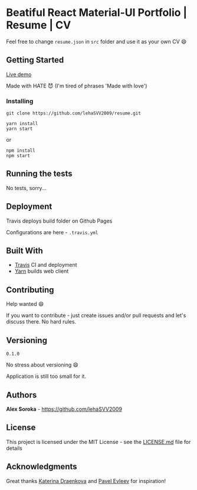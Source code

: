 # Beatiful React Material-UI Portfolio | Resume | CV

Feel free to change `resume.json` in `src` folder and use it as your own CV :smile:

## Getting Started

<a href="http://alexsoroka.tk" target="_blank">Live demo</a>

Made with HATE :smiling_imp: (I'm tired of phrases 'Made with love')

### Installing

```
git clone https://github.com/lehaSVV2009/resume.git
```

```
yarn install
yarn start
```

or 

```
npm install
npm start
```

## Running the tests

No tests, sorry...

## Deployment

Travis deploys build folder on Github Pages

Configurations are here - `.travis.yml`

## Built With

* [Travis](https://travis-ci.org/) CI and deployment 
* [Yarn](https://yarnpkg.com/) builds web client

## Contributing

Help wanted :smile:

If you want to contribute - just create issues and/or pull requests and let's discuss there. No hard rules.

## Versioning

`0.1.0`

No stress about versioning :smile:

Application is still too small for it.

## Authors

**Alex Soroka** - https://github.com/lehaSVV2009

## License

This project is licensed under the MIT License - see the [LICENSE.md](LICENSE.md) file for details

## Acknowledgments

Great thanks [Katerina Draenkova](https://github.com/KaterinaDraenkova) and [Pavel Evleev](https://github.com/PavelEvleev) for inspiration!
